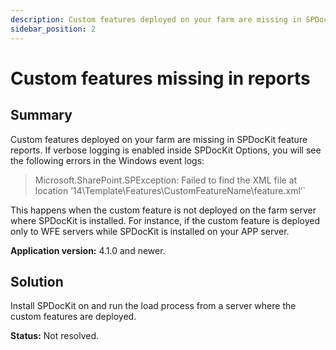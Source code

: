 ```yaml
---
description: Custom features deployed on your farm are missing in SPDocKit feature reports.
sidebar_position: 2
---
```


# Custom features missing in reports

## **Summary**

Custom features deployed on your farm are missing in SPDocKit feature reports. If verbose logging is enabled inside SPDocKit Options, you will see the following errors in the Windows event logs:

> Microsoft.SharePoint.SPException: Failed to find the XML file at location ’14\Template\Features\CustomFeatureName\feature.xml’\`

This happens when the custom feature is not deployed on the farm server where SPDocKit is installed. For instance, if the custom feature is deployed only to WFE servers while SPDocKit is installed on your APP server.

**Application version:** 4.1.0 and newer.

## **Solution**

Install SPDocKit on and run the load process from a server where the custom features are deployed.

**Status:** Not resolved.

